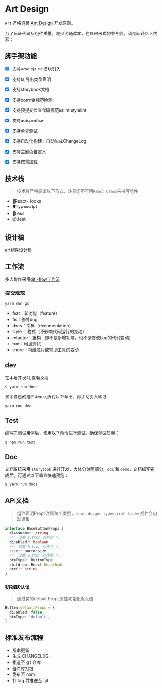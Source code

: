 # Art Design

`Art` 严格遵循 [Ant Design](https://ant.design/docs/spec/proximity-cn) 开发原则。

为了保证代码及组件质量，减少沟通成本，在任何形式的参与前，请先阅读以下内容：


## 脚手架功能

- [x] 支持umd cjs es 模块引入
- [x] 支持ts,导出类型声明
- [x] 支持storybook文档
- [x] 支持commit规范检测
- [x] 支持预提交检查代码规范eslint stylelint
- [x] 支持autoprefixer
- [x] 支持单元测试
- [x] 支持自动化构建、自动生成ChangeLog
- [x] 支持主题色自定义
- [x] 支持按需加载


 
## 技术栈

> 技术栈严格要求以下形式，注意切不可用`React Class`来书写组件

- 🌈React-Hooks
- 🛡Typescript
- 🎨Less
- 📦Jest



## 设计稿

[art组件设计稿](https://lanhuapp.com/web/#/item/project/board?type=share_mark&pid=3050eb52-9397-408a-82ea-f94190b9c2d0&activeSectionId=&teamId=9df6d36b-f656-4cc3-acf9-a333437de2cc&param=094b1ba8-e42b-4a0c-ade5-562661aea83e)


## 工作流

多人协作采用[git -flow工作流](https://www.git-tower.com/learn/git/ebook/cn/command-line/advanced-topics/git-flow)


### 提交规范

```javascript
yarn run gc
```

- feat：新功能（feature）`
- fix：修补bug
- docs：文档（documentation）
- style： 格式（不影响代码运行的变动）
- refactor：重构（即不是新增功能，也不是修改bug的代码变动）
- test：增加测试
- chore：构建过程或辅助工具的变动




## dev

在本地开发时,查看文档

```
$ yarn run docs
```

显示自己的组件demo,执行以下命令，再手动引入即可

```
yarn run dev
```


## Test

编写完测试用例后，使用以下命令进行测试，确保测试质量：

```
$ npm run test
```

## Doc

文档系统采用 `storybook` 进行开发，大体分为两部分，`doc` 和 `demo`，文档编写完成后，可通过以下命令快速预览：

```
$ yarn run docs
```

## API文档

> 组件声明Props注释每个类型，`react-docgen-typescript-loader`插件会自动读取

```typescript
interface BaseButtonProps {
  className?: string
  /** 设置 Button 的禁用 */
  disabled?: boolean
  /** 设置 Button 的尺寸 */
  size?: ButtonSize
  /** 设置 Button 的类型 */
  btnType?: ButtonType
  children: React.ReactNode
  href?: string
}
```

### 初始默认值

> 通过类的defaultProps属性初始化默认值

```typescript
Button.defaultProps = {
  disabled: false,
  btnType: 'default',
}
```





## 标准发布流程

- 版本更新
- 生成 CHANGELOG
- 推送至 git 仓库
- 组件库打包
- 发布至 npm
- 打 tag 并推送至 git



